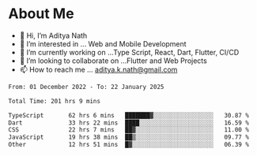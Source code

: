 # About Me

- 👋 Hi, I’m Aditya Nath
- 👀 I’m interested in ... Web and Mobile Development
- 🌱 I’m currently working on ...Type Script, React, Dart, Flutter, CI/CD
- 💞️ I’m looking to collaborate on ...Flutter and Web Projects
- 📫 How to reach me ... aditya.k.nath@gmail.com

<!--START_SECTION:waka-->

```txt
From: 01 December 2022 - To: 22 January 2025

Total Time: 201 hrs 9 mins

TypeScript       62 hrs 6 mins   ███████▓░░░░░░░░░░░░░░░░░   30.87 %
Dart             33 hrs 22 mins  ████░░░░░░░░░░░░░░░░░░░░░   16.59 %
CSS              22 hrs 7 mins   ██▓░░░░░░░░░░░░░░░░░░░░░░   11.00 %
JavaScript       19 hrs 38 mins  ██▒░░░░░░░░░░░░░░░░░░░░░░   09.77 %
Other            12 hrs 51 mins  █▓░░░░░░░░░░░░░░░░░░░░░░░   06.39 %
```

<!--END_SECTION:waka-->

<!---
kronosking007/kronosking007 is a ✨ special ✨ repository because its `README.md` (this file) appears on your GitHub profile.
You can click the Preview link to take a look at your changes.
--->
